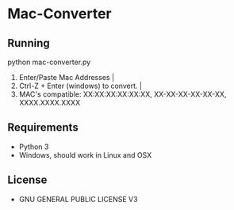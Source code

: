 # Mac-Converter

Running
-------

python mac-converter.py

1. Enter/Paste Mac Addresses                                                  |
2. Ctrl-Z + Enter (windows) to convert.                                       |
3. MAC's compatible: XX:XX:XX:XX:XX:XX, XX-XX-XX-XX-XX-XX, XXXX.XXXX.XXXX

Requirements
------------

* Python 3
* Windows, should work in Linux and OSX

License 
-------

* GNU GENERAL PUBLIC LICENSE V3